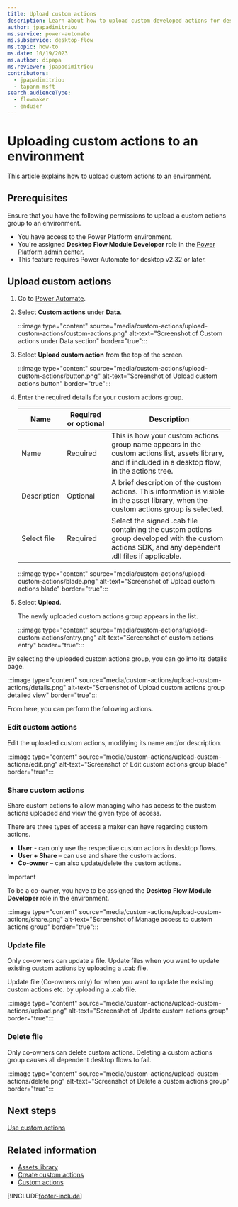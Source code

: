 ```yaml
---
title: Upload custom actions
description: Learn about how to upload custom developed actions for desktop flows
author: jpapadimitriou
ms.service: power-automate
ms.subservice: desktop-flow
ms.topic: how-to
ms.date: 10/19/2023
ms.author: dipapa
ms.reviewer: jpapadimitriou
contributors:
  - jpapadimitriou
  - tapanm-msft
search.audienceType: 
  - flowmaker
  - enduser
---
```


# Uploading custom actions to an environment

This article explains how to upload custom actions to an environment.

## Prerequisites

Ensure that you have the following permissions to upload a custom actions group to an environment.

- You have access to the Power Platform environment.
- You're assigned **Desktop Flow Module Developer** role in the [Power Platform admin center](https://admin.powerplatform.com).
- This feature requires Power Automate for desktop v2.32 or later.

## Upload custom actions

1. Go to [Power Automate](https://make.powerautomate.com).

1. Select **Custom actions** under **Data**. 

    :::image type="content" source="media/custom-actions/upload-custom-actions/custom-actions.png" alt-text="Screenshot of Custom actions under Data section" border="true":::

1. Select **Upload custom action** from the top of the screen.

    :::image type="content" source="media/custom-actions/upload-custom-actions/button.png" alt-text="Screenshot of Upload custom actions button" border="true":::

1. Enter the required details for your custom actions group.

    | Name | Required or optional | Description
    | - | - | - |
    | Name | Required | This is how your custom actions group name appears in the custom actions list, assets library, and if included in a desktop flow, in the actions tree. |
    | Description | Optional | A brief description of the custom actions. This information is visible in the asset library, when the custom actions group is selected. |
    | Select file | Required | Select the signed .cab file containing the custom actions group developed with the custom actions SDK, and any dependent .dll files if applicable. |

    :::image type="content" source="media/custom-actions/upload-custom-actions/blade.png" alt-text="Screenshot of Upload custom actions blade" border="true":::

1. Select **Upload**.

    The newly uploaded custom actions group appears in the list.

    :::image type="content" source="media/custom-actions/upload-custom-actions/entry.png" alt-text="Screenshot of custom actions entry" border="true":::

By selecting the uploaded custom actions group, you can go into its details page.

:::image type="content" source="media/custom-actions/upload-custom-actions/details.png" alt-text="Screenshot of Upload custom actions group detailed view" border="true":::

From here, you can perform the following actions.

### Edit custom actions

Edit the uploaded custom actions, modifying its name and/or description.

:::image type="content" source="media/custom-actions/upload-custom-actions/edit.png" alt-text="Screenshot of Edit custom actions group blade" border="true":::

### Share custom actions

Share custom actions to allow managing who has access to the custom actions uploaded and view the given type of access.

There are three types of access a maker can have regarding custom actions.

- **User** - can only use the respective custom actions in desktop flows.
-	**User + Share** – can use and share the custom actions.
- **Co-owner** – can also update/delete the custom actions.

>[!IMPORTANT]
> To be a co-owner, you have to be assigned the **Desktop Flow Module Developer** role in the environment.

:::image type="content" source="media/custom-actions/upload-custom-actions/share.png" alt-text="Screenshot of Manage access to custom actions group" border="true":::

### Update file

Only co-owners can update a file. Update files when you want to update existing custom actions by uploading a .cab file.

Update file (Co-owners only) for when you want to update the existing custom actions etc. by uploading a .cab file.

:::image type="content" source="media/custom-actions/upload-custom-actions/upload.png" alt-text="Screenshot of Update custom actions group" border="true":::

### Delete file

Only co-owners can delete custom actions. Deleting a custom actions group causes all dependent desktop flows to fail.

:::image type="content" source="media/custom-actions/upload-custom-actions/delete.png" alt-text="Screenshot of Delete a custom actions group" border="true":::

## Next steps

[Use custom actions](use-custom-actions.md)

## Related information

- [Assets library](assets-library.md)
- [Create custom actions](create-custom-actions.md)
- [Custom actions](custom-actions.md)

[!INCLUDE[footer-include](../includes/footer-banner.md)]
